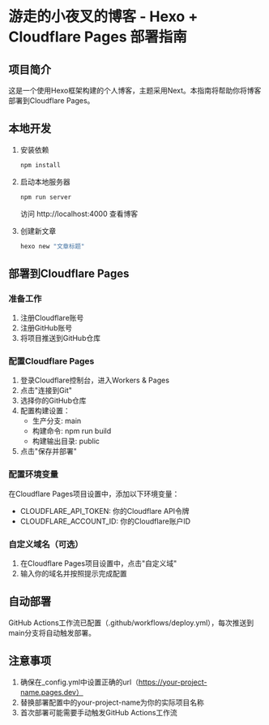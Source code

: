 # 游走的小夜叉的博客 - Hexo + Cloudflare Pages 部署指南

## 项目简介
这是一个使用Hexo框架构建的个人博客，主题采用Next。本指南将帮助你将博客部署到Cloudflare Pages。

## 本地开发
1. 安装依赖
   ```bash
   npm install
   ```

2. 启动本地服务器
   ```bash
   npm run server
   ```
   访问 http://localhost:4000 查看博客

3. 创建新文章
   ```bash
   hexo new "文章标题"
   ```

## 部署到Cloudflare Pages

### 准备工作
1. 注册Cloudflare账号
2. 注册GitHub账号
3. 将项目推送到GitHub仓库

### 配置Cloudflare Pages
1. 登录Cloudflare控制台，进入Workers & Pages
2. 点击"连接到Git"
3. 选择你的GitHub仓库
4. 配置构建设置：
   - 生产分支: main
   - 构建命令: npm run build
   - 构建输出目录: public
5. 点击"保存并部署"

### 配置环境变量
在Cloudflare Pages项目设置中，添加以下环境变量：
- CLOUDFLARE_API_TOKEN: 你的Cloudflare API令牌
- CLOUDFLARE_ACCOUNT_ID: 你的Cloudflare账户ID

### 自定义域名（可选）
1. 在Cloudflare Pages项目设置中，点击"自定义域"
2. 输入你的域名并按照提示完成配置

## 自动部署
GitHub Actions工作流已配置（.github/workflows/deploy.yml），每次推送到main分支将自动触发部署。

## 注意事项
1. 确保在_config.yml中设置正确的url（https://your-project-name.pages.dev）
2. 替换部署配置中的your-project-name为你的实际项目名称
3. 首次部署可能需要手动触发GitHub Actions工作流